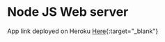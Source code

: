 # Node JS Web server

App link deployed on Heroku [Here](https://nodejs-webserver-valp.herokuapp.com/){:target="_blank"}